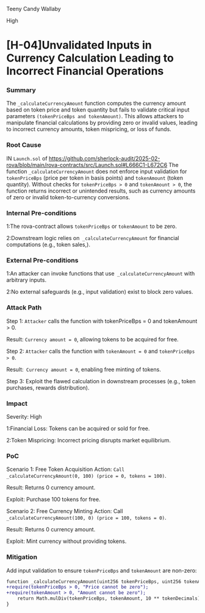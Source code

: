 Teeny Candy Wallaby

High

# [H-04]Unvalidated Inputs in Currency Calculation Leading to Incorrect Financial Operations

### Summary

The `_calculateCurrencyAmount` function computes the currency amount based on token price and token quantity but fails to validate critical input parameters `(tokenPriceBps and tokenAmount)`. This allows attackers to manipulate financial calculations by providing zero or invalid values, leading to incorrect currency amounts, token mispricing, or loss of funds.

### Root Cause

 IN  `Launch.sol`  of https://github.com/sherlock-audit/2025-02-rova/blob/main/rova-contracts/src/Launch.sol#L666C1-L672C6 The function `_calculateCurrencyAmount`  does not enforce input validation for `tokenPriceBps` (price per token in basis points) and `tokenAmount` (token quantity). Without checks for `tokenPriceBps > 0` and `tokenAmount > 0`, the function returns incorrect or unintended results, such as currency amounts of zero or invalid token-to-currency conversions.

### Internal Pre-conditions

1:The rova-contract  allows `tokenPriceBps` or `tokenAmount` to be zero.

2:Downstream logic relies on` _calculateCurrencyAmount` for financial computations (e.g., token sales,).

### External Pre-conditions

1:An attacker can invoke functions that use` _calculateCurrencyAmount` with arbitrary inputs.

2:No external safeguards (e.g., input validation) exist to block zero values.

### Attack Path

Step 1: `Attacker` calls the function with tokenPriceBps = 0 and tokenAmount > 0.

Result: `Currency amount = 0`, allowing tokens to be acquired for free.

Step 2: `Attacker` calls the function with `tokenAmount = 0` and `tokenPriceBps > 0`.

Result:` Currency amount = 0`, enabling free minting of tokens.

Step 3: Exploit the flawed calculation in downstream processes (e.g., token purchases, rewards distribution).

### Impact

Severity: High

1:Financial Loss: Tokens can be acquired or sold for free.

2:Token Mispricing: Incorrect pricing disrupts market equilibrium.


### PoC

Scenario 1: Free Token Acquisition
Action: `Call _calculateCurrencyAmount(0, 100) (price = 0, tokens = 100)`.

Result: Returns 0 currency amount.

Exploit: Purchase 100 tokens for free.

Scenario 2: Free Currency Minting
Action: Call `_calculateCurrencyAmount(100, 0) (price = 100, tokens = 0)`.

Result: Returns 0 currency amount.

Exploit: Mint currency without providing tokens.

### Mitigation

Add input validation to ensure `tokenPriceBps` and `tokenAmount` are non-zero:

```diff
function _calculateCurrencyAmount(uint256 tokenPriceBps, uint256 tokenAmount) internal view returns (uint256) {
+require(tokenPriceBps > 0, "Price cannot be zero");
+require(tokenAmount > 0, "Amount cannot be zero");
    return Math.mulDiv(tokenPriceBps, tokenAmount, 10 ** tokenDecimals);
}
```